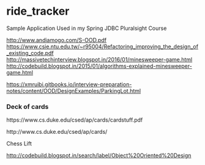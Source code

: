 # ride_tracker
Sample Application Used in my Spring JDBC Pluralsight Course


http://www.andiamogo.com/S-OOD.pdf
https://www.csie.ntu.edu.tw/~r95004/Refactoring_improving_the_design_of_existing_code.pdf
http://massivetechinterview.blogspot.in/2016/01/minesweeper-game.html
http://codebuild.blogspot.in/2015/01/algorithms-explained-minesweeper-game.html

https://xmruibi.gitbooks.io/interview-preparation-notes/content/OOD/DesignExamples/ParkingLot.html

<h3>Deck of cards</h3>
<p>https://www.cs.duke.edu/csed/ap/cards/cardstuff.pdf</p>
<p>http://www.cs.duke.edu/csed/ap/cards/</p>
Chess
Lift



http://codebuild.blogspot.in/search/label/Object%20Oriented%20Design
